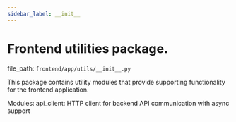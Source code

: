 ```yaml
---
sidebar_label: __init__
---
```


# Frontend utilities package.

  file_path: `frontend/app/utils/__init__.py`

This package contains utility modules that provide supporting functionality for the frontend application.

Modules:
    api_client: HTTP client for backend API communication with async support
